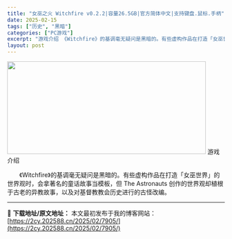 ```yaml
---
title: "女巫之火 Witchfire v0.2.2|容量26.5GB|官方简体中文|支持键盘.鼠标.手柄"
date: 2025-02-15
tags: ["历史", "黑暗"]
categories: ["PC游戏"]
excerpt: "游戏介绍 《Witchfire》的基调毫无疑问是黑暗的。有些虚构作品在打造「女巫世界」的世界观时，会拿著名的童话故事当模板，但 The Astronauts 创作的世界观却植根于古老的异教故事，以及对基督教教会历史进行的古怪改编。"
layout: post
---
```


<img class="aligncenter size-full wp-image-8041" src="https://2cy.202588.cn/wp-content/uploads/2025/02/202502151422335.webp" alt="" width="460" height="215" />
游戏介绍
<p style="white-space: normal; text-indent: 2em; text-align: left;">《Witchfire》的基调毫无疑问是黑暗的。有些虚构作品在打造「女巫世界」的世界观时，会拿著名的童话故事当模板，但 The Astronauts 创作的世界观却植根于古老的异教故事，以及对基督教教会历史进行的古怪改编。</p>

---
📖 **下载地址/原文地址：** 本文最初发布于我的博客网站：[https://2cy.202588.cn/2025/02/7905/](https://2cy.202588.cn/2025/02/7905/)
